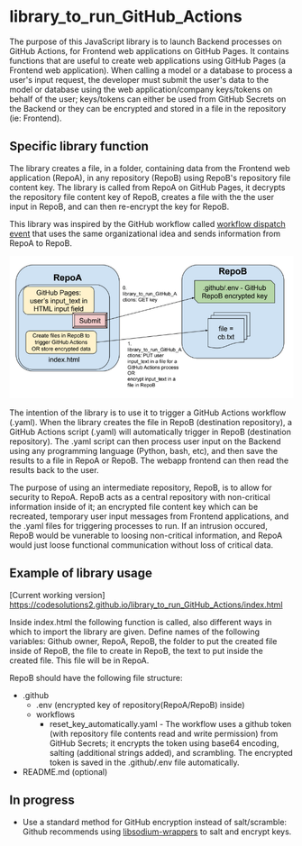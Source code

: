 # library_to_run_GitHub_Actions

The purpose of this JavaScript library is to launch Backend processes on GitHub Actions, for Frontend web applications on GitHub Pages. It contains functions that are useful to create web applications using GitHub Pages (a Frontend web application). When calling a model or a database to process a user's input request, the developer must submit the user's data to the model or database using the web application/company keys/tokens on behalf of the user; keys/tokens can either be used from GitHub Secrets on the Backend or they can be encrypted and stored in a file in the repository (ie: Frontend). 

## Specific library function
The library creates a file, in a folder, containing data from the Frontend web application (RepoA), in any repository (RepoB) using RepoB's repository file content key.  The library is called from RepoA on GitHub Pages, it decrypts the repository file content key of RepoB, creates a file with the the user input in RepoB, and can then re-encrypt the key for RepoB. 

This library was inspired by the GitHub workflow called [workflow dispatch event](https://docs.github.com/en/rest/actions/workflows?apiVersion=2022-11-28#create-a-workflow-dispatch-event) that uses the same organizational idea and sends information from RepoA to RepoB.

![alt_text](RepoA_RepoB.png)

The intention of the library is to use it to trigger a GitHub Actions workflow (.yaml). When the library creates the file in RepoB (destination repository), a GitHub Actions script (.yaml) will automatically trigger in RepoB (destination repository). The .yaml script can then process user input on the Backend using any programming language (Python, bash, etc), and then save the results to a file in RepoA or RepoB. The webapp frontend can then read the results back to the user.

The purpose of using an intermediate repository, RepoB, is to allow for security to RepoA. RepoB acts as a central repository with non-critical information inside of it; an encrypted file content key which can be recreated, temporary user input messages from Frontend applications, and the .yaml files for triggering processes to run. If an intrusion occured, RepoB would be vunerable to loosing non-critical information, and RepoA would just loose functional communication without loss of critical data.

## Example of library usage

[Current working version] https://codesolutions2.github.io/library_to_run_GitHub_Actions/index.html 

Inside index.html the following function is called, also different ways in which to import the library are given. Define names of the following variables: Github owner, RepoA, RepoB, the folder to put the created file inside of RepoB, the file to create in RepoB, the text to put inside the created file. This file will be in RepoA.

RepoB should have the following file structure:
- .github
  - .env (encrypted key of repository(RepoA/RepoB) inside)
  - workflows
    - reset_key_automatically.yaml - The workflow uses a github token (with repository file contents read and write permission) from GitHub Secrets; it encrypts the token using base64 encoding, salting (additional strings added), and scrambling.  The encrypted token is saved in the .github/.env file automatically. 
- README.md (optional)

## In progress
- Use a standard method for GitHub encryption instead of salt/scramble: Github recommends using [libsodium-wrappers](https://docs.github.com/en/rest/guides/encrypting-secrets-for-the-rest-api?apiVersion=2022-11-28) to salt and encrypt keys. 
